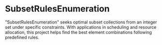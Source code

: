 # SubsetRulesEnumeration
"SubsetRulesEnumeration" seeks optimal subset collections from an integer set under specific constraints. With applications in scheduling and resource allocation, this project helps find the best element combinations following predefined rules.
